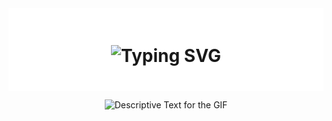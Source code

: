 <div align="center" style="background-color: #ffffff; padding: 20px;">
    <h1>
        <img 
            src="https://readme-typing-svg.herokuapp.com?font=Jetbrains+mono&size=40&duration=3000&color=000000&background=FFFFFF&center=true&vCenter=true&width=600&lines=Hey+there!..+I'm+Astin;This+is..;..my+Github..;Currently+trying..;..things+out..:)" 
            alt="Typing SVG" 
        />
    </h1>
</div>
<div align="center">
    <p>
        <img src="https://media.giphy.com/media/44dnaTajT9iZG/giphy.gif" alt="Descriptive Text for the GIF" />
    </p>
</div>
